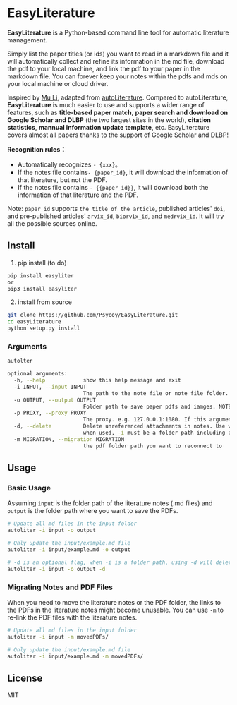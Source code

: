 # EasyLiterature
**EasyLiterature** is a Python-based command line tool for automatic literature management.

Simply list the paper titles (or ids) you want to read in a markdown file and it will automatically collect and refine its information in the md file, download the pdf to your local machine, and link the pdf to your paper in the markdown file. You can forever keep your notes within the pdfs and mds on your local machine or cloud driver.

Inspired by [Mu Li](https://www.bilibili.com/video/BV1nA41157y4), adapted from [autoLiterature](https://github.com/wilmerwang/autoLiterature). 
Compared to autoLiterature, **EasyLiterature** is much easier to use and supports a wider range of features, such as **title-based paper match**, **paper search and download on Google Scholar and DLBP** (the two largest sites in the world), **citation statistics**, **mannual information update template**, etc. EasyLiterature covers almost all papers thanks to the support of Google Scholar and DLBP!


**Recognition rules：**
- Automatically recognizes `- {xxx}`。
- If the notes file contains`- {paper_id}`, it will download the information of that literature, but not the PDF.
- If the notes file contains `- {{paper_id}}`, it will download both the information of that literature and the PDF.

Note: `paper_id` supports `the title of the article`, published articles' `doi`, and pre-published articles' `arvix_id`, `biorvix_id`, and `medrvix_id`. It will try all the possible sources online.

## Install
1. pip install (to do)
```bash 
pip install easyliter
or
pip3 install easyliter
```

2. install from source
```bash
git clone https://github.com/Psycoy/EasyLiterature.git
cd easyLiterature
python setup.py install
```

### Arguments
```bash
autolter

optional arguments:
  -h, --help            show this help message and exit
  -i INPUT, --input INPUT
                        The path to the note file or note file folder.
  -o OUTPUT, --output OUTPUT
                        Folder path to save paper pdfs and iamges. NOTE: MUST BE FOLDER
  -p PROXY, --proxy PROXY
                        The proxy. e.g. 127.0.0.1:1080. If this argument is specified, the google scholar will automatically use a free proxy (not necessarily this proxy). To use other proxies for google scholar, change the behaviour in GoogleScholar.set_proxy.
  -d, --delete          Delete unreferenced attachments in notes. Use with caution,
                        when used, -i must be a folder path including all notes
  -m MIGRATION, --migration MIGRATION
                        the pdf folder path you want to reconnect to
```

## Usage
### Basic Usage
Assuming `input` is the folder path of the literature notes (.md files) and `output` is the folder path where you want to save the PDFs.

```bash
# Update all md files in the input folder
autoliter -i input -o output 

# Only update the input/example.md file
autoliter -i input/example.md -o output  

# -d is an optional flag, when -i is a folder path, using -d will delete unrelated pdf files in the PDF folder from the literature notes content
autoliter -i input -o output -d
```

### Migrating Notes and PDF Files
When you need to move the literature notes or the PDF folder, the links to the PDFs in the literature notes might become unusable. You can use `-m` to re-link the PDF files with the literature notes.

```bash
# Update all md files in the input folder
autoliter -i input -m movedPDFs/

# Only update the input/example.md file
autoliter -i input/example.md -m movedPDFs/  
```


## License
MIT
